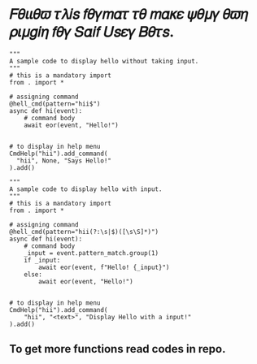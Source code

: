 # 𝐹𝜃𝜄𝜄𝜃𝜛 𝜏𝜆𝑖𝑠 𝑓𝜃𝛾𝑚𝛼𝜏 𝜏𝜃 𝑚𝛼𝜅𝜀 𝜓𝜃𝜇𝛾 𝜃𝜛𝜂 𝜌𝜄𝜇𝑔𝑖𝜂 𝑓𝜃𝛾 𝑆𝛼𝑖𝑓 𝑈𝑠𝜀𝛾 𝛣𝜃𝜏𝑠.

```python3
"""
A sample code to display hello without taking input.
"""
# this is a mandatory import
from . import *

# assigning command
@hell_cmd(pattern="hii$")
async def hi(event):
    # command body
    await eor(event, "Hello!")


# to display in help menu
CmdHelp("hii").add_command(
  "hii", None, "Says Hello!"
).add()
```

```python3
"""
A sample code to display hello with input.
"""
# this is a mandatory import
from . import *

# assigning command
@hell_cmd(pattern="hii(?:\s|$)([\s\S]*)")
async def hi(event):
    # command body
    _input = event.pattern_match.group(1)
    if _input:
        await eor(event, f"Hello! {_input}")
    else:
        await eor(event, "Hello!")


# to display in help menu
CmdHelp("hii").add_command(
    "hii", "<text>", "Display Hello with a input!"
).add()
```


## To get more functions read codes in repo.

